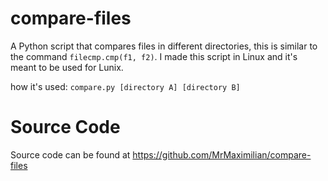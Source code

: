 # compare-files
A Python script that compares files in different directories, this is similar to the command `filecmp.cmp(f1, f2)`. I made this script in Linux and it's meant to be used for Lunix.

how it's used: `compare.py [directory A] [directory B]`

# Source Code
Source code can be found at https://github.com/MrMaximilian/compare-files
